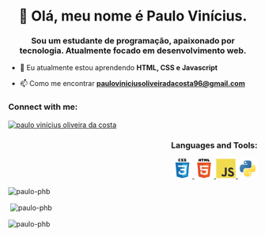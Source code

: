 <h1 align="center">👋 Olá, meu nome é Paulo Vinícius.</h1>
<h3 align="center">Sou um estudante de programação, apaixonado por tecnologia. Atualmente focado em desenvolvimento web.</h3>

- 🌱 Eu atualmente estou aprendendo **HTML, CSS e Javascript**

- 📫 Como me encontrar **pauloviniciusoliveiradacosta96@gmail.com**

<h3 align="left" display="inline">Connect with me:</h3>
<p align="left">
<a href="https://linkedin.com/in/paulo vinícius oliveira da costa" target="blank"><img align="center" src="https://raw.githubusercontent.com/rahuldkjain/github-profile-readme-generator/master/src/images/icons/Social/linked-in-alt.svg" alt="paulo vinícius oliveira da costa" height="30" width="40" /></a>
</p>

<h3 align="right">Languages and Tools:</h3>
<p align="right"> <a href="https://www.w3schools.com/css/" target="_blank" rel="noreferrer"> <img src="https://raw.githubusercontent.com/devicons/devicon/master/icons/css3/css3-original-wordmark.svg" alt="css3" width="40" height="40"/> </a> <a href="https://www.w3.org/html/" target="_blank" rel="noreferrer"> <img src="https://raw.githubusercontent.com/devicons/devicon/master/icons/html5/html5-original-wordmark.svg" alt="html5" width="40" height="40"/> </a> <a href="https://developer.mozilla.org/en-US/docs/Web/JavaScript" target="_blank" rel="noreferrer"> <img src="https://raw.githubusercontent.com/devicons/devicon/master/icons/javascript/javascript-original.svg" alt="javascript" width="40" height="40"/> </a> <a href="https://www.python.org" target="_blank" rel="noreferrer"> <img src="https://raw.githubusercontent.com/devicons/devicon/master/icons/python/python-original.svg" alt="python" width="40" height="40"/> </a> </p>

<p><img align="center" src="https://github-readme-stats.vercel.app/api/top-langs?username=paulo-phb&show_icons=true&locale=en&layout=compact" alt="paulo-phb" /></p>

<p>&nbsp;<img align="center" src="https://github-readme-stats.vercel.app/api?username=paulo-phb&show_icons=true&locale=en" alt="paulo-phb" /></p>

<p><img align="center" src="https://github-readme-streak-stats.herokuapp.com/?user=paulo-phb&" alt="paulo-phb" /></p>
